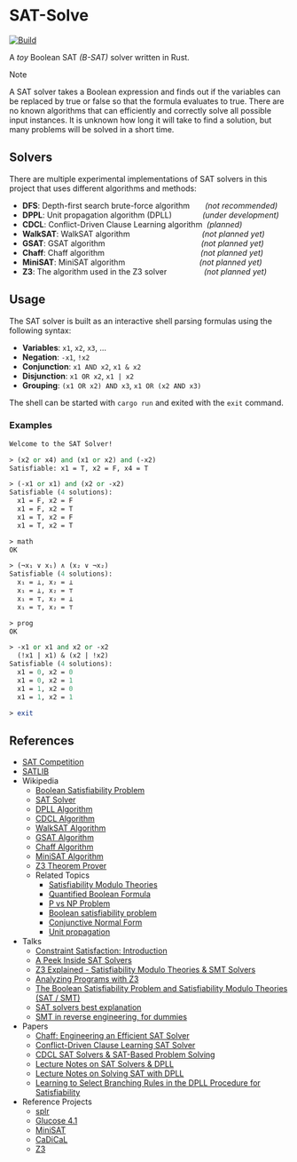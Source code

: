 # SAT-Solve

[![Build](https://github.com/WilliamRagstad/sat-solve/actions/workflows/rust.yml/badge.svg)](https://github.com/WilliamRagstad/sat-solve/actions/workflows/rust.yml)

A *toy* Boolean SAT *(B-SAT)* solver written in Rust.

> [!NOTE]
>
> A SAT solver takes a Boolean expression and finds out if the variables can be replaced by true or false so that the formula evaluates to true.
> There are no known algorithms that can efficiently and correctly solve all possible input instances.
> It is unknown how long it will take to find a solution, but many problems will be solved in a short time.

## Solvers

There are multiple experimental implementations of SAT solvers in this project that uses different algorithms and methods:

- **DFS**: Depth-first search brute-force algorithm &nbsp;&nbsp;&nbsp;&nbsp;&nbsp; *(not recommended)*
- **DPPL**: Unit propagation algorithm (DPLL) &nbsp;&nbsp;&nbsp;&nbsp;&nbsp;&nbsp;&nbsp;&nbsp;&nbsp;&nbsp;&nbsp;&nbsp; *(under development)*
- **CDCL**: Conflict-Driven Clause Learning algorithm &nbsp;*(planned)*
- **WalkSAT**: WalkSAT algorithm &nbsp;&nbsp;&nbsp;&nbsp;&nbsp;&nbsp;&nbsp;&nbsp;&nbsp;&nbsp;&nbsp;&nbsp;&nbsp;&nbsp;&nbsp;&nbsp;&nbsp;&nbsp;&nbsp;&nbsp;&nbsp;&nbsp;&nbsp;&nbsp;&nbsp;&nbsp;&nbsp;&nbsp;&nbsp;&nbsp;&nbsp; *(not planned yet)*
- **GSAT**: GSAT algorithm &nbsp;&nbsp;&nbsp;&nbsp;&nbsp;&nbsp;&nbsp;&nbsp;&nbsp;&nbsp;&nbsp;&nbsp;&nbsp;&nbsp;&nbsp;&nbsp;&nbsp;&nbsp;&nbsp;&nbsp;&nbsp;&nbsp;&nbsp;&nbsp;&nbsp;&nbsp;&nbsp;&nbsp;&nbsp;&nbsp;&nbsp;&nbsp;&nbsp;&nbsp;&nbsp;&nbsp;&nbsp;&nbsp;&nbsp;&nbsp;&nbsp;&nbsp; *(not planned yet)*
- **Chaff**: Chaff algorithm &nbsp;&nbsp;&nbsp;&nbsp;&nbsp;&nbsp;&nbsp;&nbsp;&nbsp;&nbsp;&nbsp;&nbsp;&nbsp;&nbsp;&nbsp;&nbsp;&nbsp;&nbsp;&nbsp;&nbsp;&nbsp;&nbsp;&nbsp;&nbsp;&nbsp;&nbsp;&nbsp;&nbsp;&nbsp;&nbsp;&nbsp;&nbsp;&nbsp;&nbsp;&nbsp;&nbsp;&nbsp;&nbsp;&nbsp;&nbsp;&nbsp;&nbsp; *(not planned yet)*
- **MiniSAT**: MiniSAT algorithm &nbsp;&nbsp;&nbsp;&nbsp;&nbsp;&nbsp;&nbsp;&nbsp;&nbsp;&nbsp;&nbsp;&nbsp;&nbsp;&nbsp;&nbsp;&nbsp;&nbsp;&nbsp;&nbsp;&nbsp;&nbsp;&nbsp;&nbsp;&nbsp;&nbsp;&nbsp;&nbsp;&nbsp;&nbsp;&nbsp;&nbsp;&nbsp; *(not planned yet)*
- **Z3**: The algorithm used in the Z3 solver &nbsp;&nbsp;&nbsp;&nbsp;&nbsp;&nbsp;&nbsp;&nbsp;&nbsp;&nbsp;&nbsp;&nbsp;&nbsp;&nbsp;&nbsp; *(not planned yet)*

## Usage

The SAT solver is built as an interactive shell parsing formulas using the following syntax:

- **Variables**: `x1`, `x2`, `x3`, ...
- **Negation**: `-x1`, `!x2`
- **Conjunction**: `x1 AND x2`, `x1 & x2`
- **Disjunction**: `x1 OR x2`, `x1 | x2`
- **Grouping**: `(x1 OR x2) AND x3`, `x1 OR (x2 AND x3)`

The shell can be started with `cargo run` and exited with the `exit` command.

### Examples

```pl
Welcome to the SAT Solver!

> (x2 or x4) and (x1 or x2) and (-x2)
Satisfiable: x1 = T, x2 = F, x4 = T

> (-x1 or x1) and (x2 or -x2)
Satisfiable (4 solutions):
  x1 = F, x2 = F
  x1 = F, x2 = T
  x1 = T, x2 = F
  x1 = T, x2 = T

> math
OK

> (¬x₁ ∨ x₁) ∧ (x₂ ∨ ¬x₂)
Satisfiable (4 solutions):
  x₁ = ⊥, x₂ = ⊥
  x₁ = ⊥, x₂ = ⊤
  x₁ = ⊤, x₂ = ⊥
  x₁ = ⊤, x₂ = ⊤

> prog
OK

> -x1 or x1 and x2 or -x2
  (!x1 | x1) & (x2 | !x2)
Satisfiable (4 solutions):
  x1 = 0, x2 = 0
  x1 = 0, x2 = 1
  x1 = 1, x2 = 0
  x1 = 1, x2 = 1

> exit
```

## References

- [SAT Competition](http://www.satcompetition.org/)
- [SATLIB](http://www.cs.ubc.ca/~hoos/SATLIB/)
- Wikipedia
  - [Boolean Satisfiability Problem](https://en.wikipedia.org/wiki/Boolean_satisfiability_problem)
  - [SAT Solver](https://en.wikipedia.org/wiki/SAT_solver)
  - [DPLL Algorithm](https://en.wikipedia.org/wiki/DPLL_algorithm)
  - [CDCL Algorithm](https://en.wikipedia.org/wiki/Conflict-driven_clause_learning)
  - [WalkSAT Algorithm](https://en.wikipedia.org/wiki/WalkSAT)
  - [GSAT Algorithm](https://en.wikipedia.org/wiki/GSAT)
  - [Chaff Algorithm](https://en.wikipedia.org/wiki/Chaff_(SAT_solver))
  - [MiniSAT Algorithm](https://en.wikipedia.org/wiki/MiniSAT)
  - [Z3 Theorem Prover](https://en.wikipedia.org/wiki/Z3_Theorem_Prover)
  - Related Topics
    - [Satisfiability Modulo Theories](https://en.wikipedia.org/wiki/Satisfiability_modulo_theories)
    - [Quantified Boolean Formula](https://en.wikipedia.org/wiki/Quantified_boolean_formula)
    - [P vs NP Problem](https://en.wikipedia.org/wiki/P_versus_NP_problem)
    - [Boolean satisfiability problem](https://en.wikipedia.org/wiki/Boolean_satisfiability_problem)
    - [Conjunctive Normal Form](https://en.wikipedia.org/wiki/Conjunctive_normal_form)
    - [Unit propagation](https://en.wikipedia.org/wiki/Unit_propagation)
- Talks
  - [Constraint Satisfaction: Introduction](https://www.youtube.com/watch?v=_e64FiDWvqs)
  - [A Peek Inside SAT Solvers](https://www.youtube.com/watch?v=d76e4hV1iJY)
  - [Z3 Explained - Satisfiability Modulo Theories & SMT Solvers](https://www.youtube.com/watch?v=EacYNe7moSs)
  - [Analyzing Programs with Z3](https://www.youtube.com/watch?v=ruNFcH-KibY)
  - [The Boolean Satisfiability Problem and Satisfiability Modulo Theories (SAT / SMT)](https://www.youtube.com/watch?v=zeQASMpuSGE)
  - [SAT solvers best explanation](https://www.youtube.com/playlist?list=PLqinEaadXCHYW_1Z3W05rNx0skQIxrmQB)
  - [SMT in reverse engineering, for dummies](https://www.youtube.com/watch?v=b92CW-NZ3l0)
- Papers
  - [Chaff: Engineering an Efficient SAT Solver](https://www.princeton.edu/~chaff/publication/DAC2001v56.pdf)
  - [Conflict-Driven Clause Learning SAT Solver](https://www.cs.princeton.edu/~zkincaid/courses/fall18/readings/SATHandbook-CDCL.pdf)
  - [CDCL SAT Solvers & SAT-Based Problem Solving](https://cse.usf.edu/~haozheng/teach/cda5416/slides/intro-sat.pdf)
  - [Lecture Notes on SAT Solvers & DPLL](https://www.cs.cmu.edu/~15414/f17/lectures/10-dpll.pdf)
  - [Lecture Notes on Solving SAT with DPLL](https://www.cs.cmu.edu/~15414/s22/lectures/14-sat-dpll.pdf)
  - [Learning to Select Branching Rules in the DPLL Procedure for Satisfiability](https://www.cs.ubc.ca/~hutter/earg/papers07/lagoudakis01learning.pdf)
- Reference Projects
  - [splr](https://crates.io/crates/splr)
  - [Glucose 4.1](https://www.labri.fr/perso/lsimon/research/glucose/)
  - [MiniSAT](http://minisat.se/)
  - [CaDiCaL](https://github.com/arminbiere/cadical)
  - [Z3](https://github.com/Z3Prover/z3)
